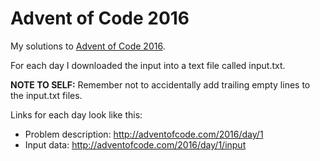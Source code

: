 # Advent of Code 2016

My solutions to [Advent of Code 2016](http://adventofcode.com/2016).

For each day I downloaded the input into a text file called input.txt.

**NOTE TO SELF:** Remember not to accidentally add trailing empty lines to the input.txt files.

Links for each day look like this:

- Problem description: <http://adventofcode.com/2016/day/1>
- Input data: <http://adventofcode.com/2016/day/1/input>

